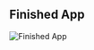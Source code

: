 ## Finished App
![Finished App](https://github.com/Zityuen/ios/blob/master/CarCaller/CARCALLER.gif)

